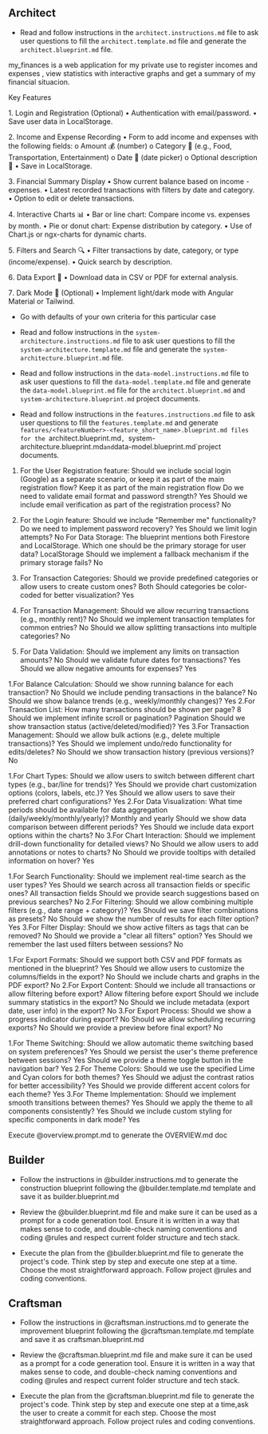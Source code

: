 ## Architect

- Read and follow instructions in the `architect.instructions.md` file to ask user questions to fill the `architect.template.md` file and generate the `architect.blueprint.md` file.

my_finances is a web application for my private use to register incomes and expenses , view statistics with interactive graphs and get a summary of my financial situacion.

Key Features

1️. Login and Registration (Optional)
• Authentication with email/password.
• Save user data in LocalStorage.

2️. Income and Expense Recording
• Form to add income and expenses with the following fields:
o Amount 💰 (number)
o Category 📌 (e.g., Food, Transportation, Entertainment)
o Date 📅 (date picker)
o Optional description 📝
• Save in LocalStorage.

3️. Financial Summary Display
• Show current balance based on income - expenses.
• Latest recorded transactions with filters by date and category.
• Option to edit or delete transactions.

4️. Interactive Charts 📊
• Bar or line chart: Compare income vs. expenses by month.
• Pie or donut chart: Expense distribution by category.
• Use of Chart.js or ngx-charts for dynamic charts.

5️. Filters and Search 🔍
• Filter transactions by date, category, or type (income/expense).
• Quick search by description.

6️. Data Export 📂
• Download data in CSV or PDF for external analysis.

7️. Dark Mode 🌙 (Optional)
• Implement light/dark mode with Angular Material or Tailwind.

- Go with defaults of your own criteria for this particular case

- Read and follow instructions in the `system-architecture.instructions.md` file to ask user questions to fill the `system-architecture.template.md` file and generate the `system-architecture.blueprint.md` file.

- Read and follow instructions in the `data-model.instructions.md` file to ask user questions to fill the `data-model.template.md` file and generate the `data-model.blueprint.md` file for the `architect.blueprint.md` and `system-architecture.blueprint.md` project documents.

- Read and follow instructions in the `features.instructions.md` file to ask user questions to fill the `features.template.md`  and generate `features/<featureNumber>-<feature_short_name>.blueprint.md files for the `architect.blueprint.md`, `system-architecture.blueprint.md` and `data-model.blueprint.md`project documents.

1. For the User Registration feature:
Should we include social login (Google) as a separate scenario, or keep it as part of the main registration flow? Keep it as part of the main registration flow
Do we need to validate email format and password strength? Yes
Should we include email verification as part of the registration process? No
2. For the Login feature:
Should we include "Remember me" functionality? 
Do we need to implement password recovery? Yes
Should we limit login attempts? No
For Data Storage:
The blueprint mentions both Firestore and LocalStorage. Which one should be the primary storage for user data? LocalStorage
Should we implement a fallback mechanism if the primary storage fails? No

1. For Transaction Categories:
Should we provide predefined categories or allow users to create custom ones? Both
Should categories be color-coded for better visualization? Yes
2. For Transaction Management:
Should we allow recurring transactions (e.g., monthly rent)? No
Should we implement transaction templates for common entries? No
Should we allow splitting transactions into multiple categories? No
3. For Data Validation:
Should we implement any limits on transaction amounts? No
Should we validate future dates for transactions? Yes
Should we allow negative amounts for expenses? Yes

1.For Balance Calculation:
Should we show running balance for each transaction? No
Should we include pending transactions in the balance? No
Should we show balance trends (e.g., weekly/monthly changes)? Yes
2.For Transaction List:
How many transactions should be shown per page? 8
Should we implement infinite scroll or pagination? Pagination
Should we show transaction status (active/deleted/modified)? Yes
3.For Transaction Management:
Should we allow bulk actions (e.g., delete multiple transactions)? Yes
Should we implement undo/redo functionality for edits/deletes? No
Should we show transaction history (previous versions)? No

1.For Chart Types:
Should we allow users to switch between different chart types (e.g., bar/line for trends)? Yes
Should we provide chart customization options (colors, labels, etc.)? Yes
Should we allow users to save their preferred chart configurations? Yes
2.For Data Visualization:
What time periods should be available for data aggregation (daily/weekly/monthly/yearly)? Monthly and yearly
Should we show data comparison between different periods? Yes
Should we include data export options within the charts? No
3.For Chart Interaction:
Should we implement drill-down functionality for detailed views? No
Should we allow users to add annotations or notes to charts? No
Should we provide tooltips with detailed information on hover? Yes


1.For Search Functionality:
Should we implement real-time search as the user types? Yes
Should we search across all transaction fields or specific ones? All transaction fields
Should we provide search suggestions based on previous searches? No
2.For Filtering:
Should we allow combining multiple filters (e.g., date range + category)? Yes
Should we save filter combinations as presets? No
Should we show the number of results for each filter option? Yes
3.For Filter Display:
Should we show active filters as tags that can be removed? No
Should we provide a "clear all filters" option? Yes
Should we remember the last used filters between sessions? No


1.For Export Formats:
Should we support both CSV and PDF formats as mentioned in the blueprint? Yes
Should we allow users to customize the columns/fields in the export? No
Should we include charts and graphs in the PDF export? No
2.For Export Content:
Should we include all transactions or allow filtering before export? Allow filtering before export
Should we include summary statistics in the export? No
Should we include metadata (export date, user info) in the export? No
3.For Export Process:
Should we show a progress indicator during export? No
Should we allow scheduling recurring exports? No
Should we provide a preview before final export? No

1.For Theme Switching:
Should we allow automatic theme switching based on system preferences? Yes
Should we persist the user's theme preference between sessions? Yes
Should we provide a theme toggle button in the navigation bar? Yes
2.For Theme Colors:
Should we use the specified Lime and Cyan colors for both themes? Yes
Should we adjust the contrast ratios for better accessibility? Yes
Should we provide different accent colors for each theme? Yes
3.For Theme Implementation:
Should we implement smooth transitions between themes? Yes
Should we apply the theme to all components consistently? Yes
Should we include custom styling for specific components in dark mode? Yes


Execute @overview.prompt.md to generate the OVERVIEW.md doc



## Builder

- Follow the instructions in @builder.instructions.md to generate the construction blueprint following the @builder.template.md template and save it as builder.blueprint.md

- Review the @builder.blueprint.md file and make sure it can be used as a prompt for a code generation tool. Ensure it is written in a way that makes sense to code, and double-check naming conventions and coding @rules and respect current folder structure and tech stack.

- Execute the plan from the @builder.blueprint.md file to generate the project's code. Think step by step and execute one step at a time. Choose the most straightforward approach. Follow project @rules and coding conventions.

## Craftsman

- Follow the instructions in @craftsman.instructions.md to generate the improvement blueprint following the @craftsman.template.md template and save it as craftsman.blueprint.md

- Review the @craftsman.blueprint.md file and make sure it can be used as a prompt for a code generation tool. Ensure it is written in a way that makes sense to code, and double-check naming conventions and coding @rules and respect current folder structure and tech stack.

- Execute the plan from the @craftsman.blueprint.md file to generate the project's code. Think step by step and execute one step at a time,ask the user to create a commit for each step. Choose the most straightforward approach. Follow project rules and coding conventions.
